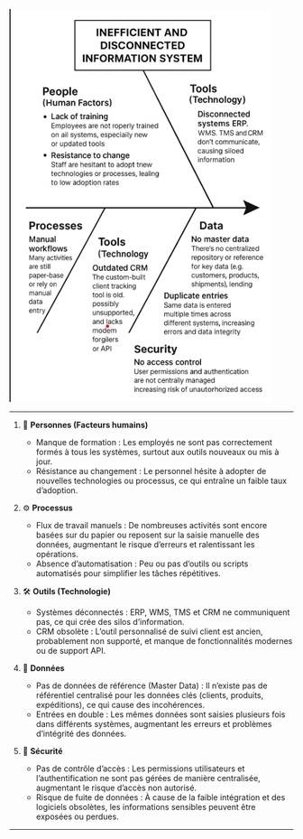 ![image](Scree.png)

---

1. 🧑 **Personnes (Facteurs humains)**

   * Manque de formation : Les employés ne sont pas correctement formés à tous les systèmes, surtout aux outils nouveaux ou mis à jour.
   * Résistance au changement : Le personnel hésite à adopter de nouvelles technologies ou processus, ce qui entraîne un faible taux d’adoption.

2. ⚙️ **Processus**

   * Flux de travail manuels : De nombreuses activités sont encore basées sur du papier ou reposent sur la saisie manuelle des données, augmentant le risque d’erreurs et ralentissant les opérations.
   * Absence d’automatisation : Peu ou pas d’outils ou scripts automatisés pour simplifier les tâches répétitives.

3. 🛠️ **Outils (Technologie)**

   * Systèmes déconnectés : ERP, WMS, TMS et CRM ne communiquent pas, ce qui crée des silos d’information.
   * CRM obsolète : L’outil personnalisé de suivi client est ancien, probablement non supporté, et manque de fonctionnalités modernes ou de support API.

4. 🧾 **Données**

   * Pas de données de référence (Master Data) : Il n’existe pas de référentiel centralisé pour les données clés (clients, produits, expéditions), ce qui cause des incohérences.
   * Entrées en double : Les mêmes données sont saisies plusieurs fois dans différents systèmes, augmentant les erreurs et problèmes d’intégrité des données.

5. 🔐 **Sécurité**

   * Pas de contrôle d’accès : Les permissions utilisateurs et l’authentification ne sont pas gérées de manière centralisée, augmentant le risque d’accès non autorisé.
   * Risque de fuite de données : À cause de la faible intégration et des logiciels obsolètes, les informations sensibles peuvent être exposées ou perdues.

---



